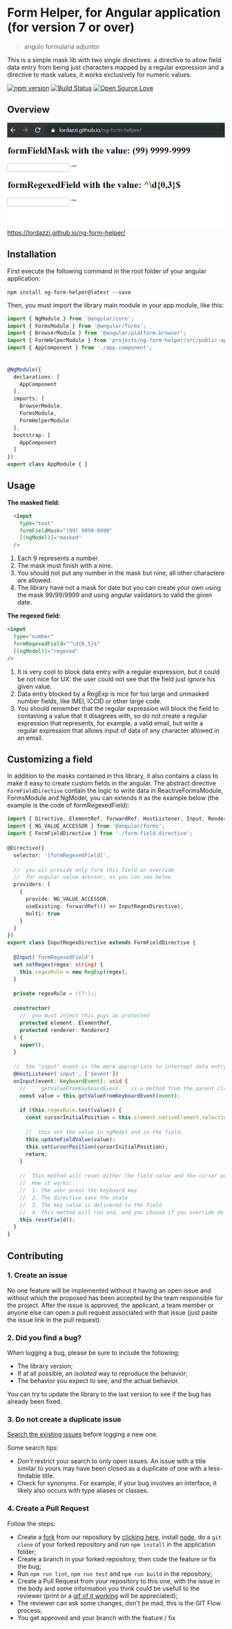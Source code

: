 # Form Helper, for Angular application (for version 7 or over)
> angulo formularia adjuntor

This is a simple mask lib with two single directives: a directive to allow field data entry from being just characters mapped by a regular expression and a directive to mask values, it works exclusively for numeric values.

[![npm version](https://badge.fury.io/js/ng-form-helper.svg)](https://badge.fury.io/js/ng-form-helper)
[![Build Status](https://travis-ci.org/lordazzi/ng-form-helper.svg?branch=master)](https://travis-ci.org/lordazzi/ng-form-helper)
[![Open Source Love](https://badges.frapsoft.com/os/mit/mit.svg?v=102)](https://github.com/lordazzi/ng-form-helper/blob/documentation/LICENSE)

## Overview
![Example](./ng-form-helper.gif)
https://lordazzi.github.io/ng-form-helper/

## Installation

First execute the following command in the root folder of your angular application:

```npm install ng-form-helper@latest --save```

Then, you must import the library main module in your app.module, like this:

```typescript
import { NgModule } from '@angular/core';
import { FormsModule } from '@angular/forms';
import { BrowserModule } from '@angular/platform-browser';
import { FormHelperModule } from 'projects/ng-form-helper/src/public-api';
import { AppComponent } from './app.component';


@NgModule({
  declarations: [
    AppComponent
  ],
  imports: [
    BrowserModule,
    FormsModule,
    FormHelperModule
  ],
  bootstrap: [
    AppComponent
  ]
})
export class AppModule { }

```

## Usage

**The masked field:**
```html
  <input
    type="text"
    formFieldMask="(99) 9999-9999"
    [(ngModel)]="masked"
  />
```

1. Each 9 represents a number.
2. The mask must finish with a nine.
3. You should not put any number in the mask but nine, all other charactere are allowed.
4. The library have not a mask for date but you can create your own using the mask 99/99/9999 and using angular validators to valid the given date.

**The regexed field:**
```html
<input
  type="number"
  formRegexedField="^\d{0,5}$"
  [(ngModel)]="regexed"
/>
```

1. It is very cool to block data entry with a regular expression, but it could be not nice for UX: the user could not see that the field just ignore his given value.
2. Data entry blocked by a RegExp is nice for too large and unmasked number fields, like IMEI, ICCID or other large code.
3. You should remember that the regular expression will block the field to containing a value that it disagrees with, so do not create a regular expression that represents, for example, a valid email, but write a regular expression that allows input of data of any character allowed in an email.

## Customizing a field
In addition to the masks contained in this library, it also contains a class to make it easy to create custom fields in the angular.
The abstract directive ```FormFieldDirective``` contain the logic to write data in ReactiveFormsModule, FormsModule and NgModel, you can extends it as the example below (the example is the code of formRegexedField):

```typescript
import { Directive, ElementRef, forwardRef, HostListener, Input, Renderer2 } from '@angular/core';
import { NG_VALUE_ACCESSOR } from '@angular/forms';
import { FormFieldDirective } from './form-field.directive';

@Directive({
  selector: '[formRegexedField]',

  //  you wil provide only form this field an override
  //  for angular value acessor, as you can see below
  providers: [
    {
      provide: NG_VALUE_ACCESSOR,
      useExisting: forwardRef(() => InputRegexDirective),
      multi: true
    }
  ]
})
export class InputRegexDirective extends FormFieldDirective {

  @Input('formRegexedField')
  set setRegex(regex: string) {
    this.regexRule = new RegExp(regex);
  }

  private regexRule = /(?:)/;

  constructor(
    //  you must inject this guys as protected
    protected element: ElementRef,
    protected renderer: Renderer2
  ) {
    super();
  }

  //  the "input" event is the more appropriate to intercept data entry
  @HostListener('input', ['$event'])
  onInput(event: KeyboardEvent): void {
    //  ```getValueFromKeyboardEvent``` is a method from the parent class
    const value = this.getValueFromKeyboardEvent(event);

    if (this.regexRule.test(value)) {
      const cursorInitialPosition = this.element.nativeElement.selectionStart;

      //  this set the value in ngModel and in the field.
      this.updateFieldValue(value);
      this.setCursorPosition(cursorInitialPosition);
      return;
    }

    //  This method will reset either the field value and the cursor position.
    //  How it works:
    //  1. The user press the keyboard key
    //  2. The directive save the state
    //  3. The key value is delivered to the field
    //  4. This method will run and, and you choose if you override de value or disagree with it
    this.resetField();
  }
}
```

## Contributing

### 1. Create an issue
No one feature will be implemented without it having an open issue and without which the proposed has been accepted by the team responsible for the project. After the issue is approved, the applicant, a team member or anyone else can open a pull request associated with that issue (just paste the issue link in the pull request).

### 2. Did you find a bug?
When logging a bug, please be sure to include the following:
 * The library version;
 * If at all possible, an *isolated* way to reproduce the behavior;
 * The behavior you expect to see, and the actual behavior.

You can try to update the library to the last version to see if the bug has already been fixed.

### 3. Do not create a duplicate issue
[Search the existing issues](https://github.com/lordazzi/ng-form-helper/search?type=Issues) before logging a new one.

Some search tips:
 * *Don't* restrict your search to only open issues. An issue with a title similar to yours may have been closed as a duplicate of one with a less-findable title.
 * Check for synonyms. For example, if your bug involves an interface, it likely also occurs with type aliases or classes.

### 4. Create a Pull Request
Follow the steps:

 * Create a [fork](https://guides.github.com/activities/forking/) from our repository by [clicking here](https://github.com/lordazzi/ng-form-helper/fork), install [node](https://nodejs.org/), do a `git clone` of your forked repository and run `npm install` in the application folder;
 * Create a branch in your forked repository, then code the feature or fix the bug;
 * Run `npm run lint`, `npm run test` and `npm run build` in the repository;
 * Create a Pull Request from your repository to this one, with the issue in the body and some information you think could be usefull to the reviewer (print or a [gif of it working](https://www.screentogif.com/) will be appreciated);
 * The reviewer can ask some changes, don't be mad, this is the GIT Flow process;
 * You get approved and your branch with the feature / fix 